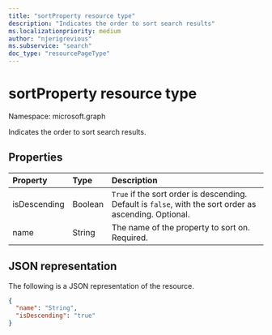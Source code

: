 ```yaml
---
title: "sortProperty resource type"
description: "Indicates the order to sort search results"
ms.localizationpriority: medium
author: "njerigrevious"
ms.subservice: "search"
doc_type: "resourcePageType"
---
```


# sortProperty resource type

Namespace: microsoft.graph

Indicates the order to sort search results.

## Properties

| Property     | Type        | Description |
|:-------------|:------------|:------------|
|isDescending|Boolean|`True` if the sort order is descending. Default is `false`, with the sort order as ascending. Optional.|
|name|String|The name of the property to sort on. Required.|


## JSON representation

The following is a JSON representation of the resource.

<!-- {
  "blockType": "resource",
  "optionalProperties": [

  ],
  "@odata.type": "microsoft.graph.sortProperty",
  "baseType": null
}-->

```json
{
  "name": "String",
  "isDescending": "true"
}
```

<!-- uuid: 16cd6b66-4b1a-43a1-adaf-3a886856ed98
2019-02-04 14:57:30 UTC -->
<!-- {
  "type": "#page.annotation",
  "description": "sortProperty resource",
  "keywords": "",
  "section": "documentation",
  "tocPath": ""
}-->